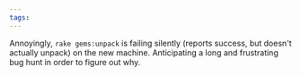 ```yaml
---
tags: 
---
```


Annoyingly, `rake gems:unpack` is failing silently (reports success, but doesn't actually unpack) on the new machine. Anticipating a long and frustrating bug hunt in order to figure out why.
